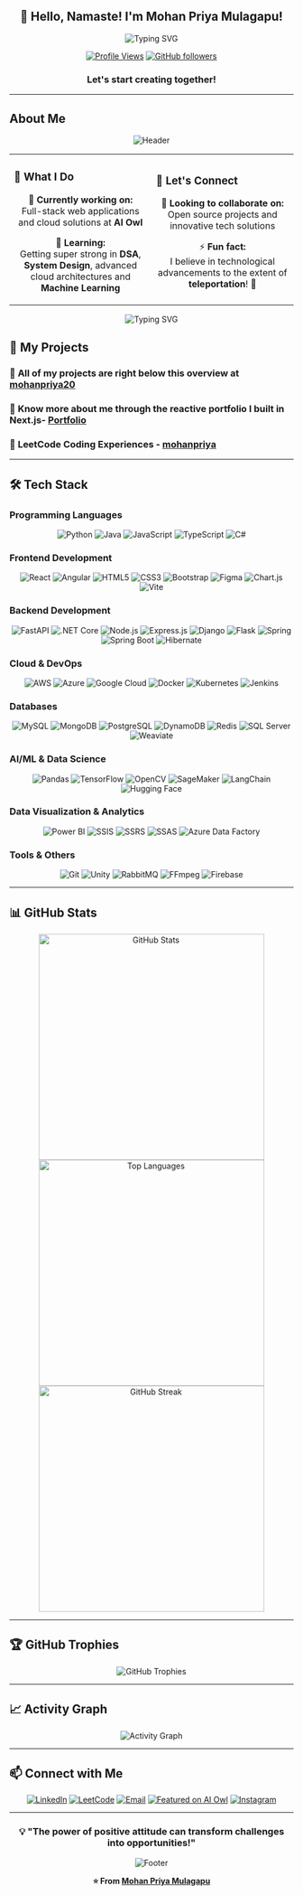 <div align="center">

## 👋 Hello, Namaste! I'm Mohan Priya Mulagapu!

<img src="https://readme-typing-svg.herokuapp.com?font=Fira+Code&pause=1000&color=2F81F7&center=true&vCenter=true&width=435&lines=Passionate+Software+Engineer;Full+Stack+Developer;Machine+Learning+Engineer;Problem+Solver;Tech+Enthusiast" alt="Typing SVG" />

[![Profile Views](https://komarev.com/ghpvc/?username=mohanpriya20&label=Profile%20views&color=0e75b6&style=flat)](https://github.com/mohanpriya20)
[![GitHub followers](https://img.shields.io/github/followers/mohanpriya20?label=Follow&style=social)](https://github.com/mohanpriya20)


### Let's start creating together!

</div>

---

## About Me

<div align="center">

<img src="https://capsule-render.vercel.app/api?type=waving&color=gradient&height=100&section=header" alt="Header" />

</div>

<table align="center">
<tr>
<td width="50%">

### 🎯 **What I Do**
<div align="center">

🔭 **Currently working on:**  
Full-stack web applications and cloud solutions at **AI Owl**

🌱 **Learning:**  
Getting super strong in **DSA**, **System Design**, advanced cloud architectures and **Machine Learning**

</div>

</td>
<td width="50%">

### 🤝 **Let's Connect**
<div align="center">

👯 **Looking to collaborate on:**  
Open source projects and innovative tech solutions

⚡ **Fun fact:**  
I believe in technological advancements to the extent of **teleportation**! 🚀

</div>

</td>
</tr>
</table>

<div align="center">

<img src="https://readme-typing-svg.herokuapp.com?font=Fira+Code&pause=1000&color=2F81F7&center=true&vCenter=true&width=500&lines=Building+the+Future+with+Code;Turning+Ideas+into+Reality;Always+Learning+Always+Growing" alt="Typing SVG" />

</div>


## 🎯 My Projects

<div align="left">

### 🔗 **All of my projects are right below this overview at [mohanpriya20](https://github.com/mohanpriya20)**

### 📝 **Know more about me through the reactive portfolio I built in Next.js- [Portfolio](https://mohan-priya-portfolio.vercel.app/)**

### 📄 **LeetCode Coding Experiences - [mohanpriya](https://leetcode.com/u/mohanpriya/)**

</div>

---

## 🛠️ Tech Stack

### Programming Languages
<div align="center">
  
![Python](https://img.shields.io/badge/Python-3776AB?style=for-the-badge&logo=python&logoColor=white)
![Java](https://img.shields.io/badge/Java-ED8B00?style=for-the-badge&logo=openjdk&logoColor=white)
![JavaScript](https://img.shields.io/badge/JavaScript-F7DF1E?style=for-the-badge&logo=javascript&logoColor=black)
![TypeScript](https://img.shields.io/badge/TypeScript-007ACC?style=for-the-badge&logo=typescript&logoColor=white)
![C#](https://img.shields.io/badge/C%23-239120?style=for-the-badge&logo=c-sharp&logoColor=white)

</div>

### Frontend Development
<div align="center">

![React](https://img.shields.io/badge/React-20232A?style=for-the-badge&logo=react&logoColor=61DAFB)
![Angular](https://img.shields.io/badge/Angular-DD0031?style=for-the-badge&logo=angular&logoColor=white)
![HTML5](https://img.shields.io/badge/HTML5-E34F26?style=for-the-badge&logo=html5&logoColor=white)
![CSS3](https://img.shields.io/badge/CSS3-1572B6?style=for-the-badge&logo=css3&logoColor=white)
![Bootstrap](https://img.shields.io/badge/Bootstrap-563D7C?style=for-the-badge&logo=bootstrap&logoColor=white)
![Figma](https://img.shields.io/badge/Figma-F24E1E?style=for-the-badge&logo=figma&logoColor=white)
![Chart.js](https://img.shields.io/badge/Chart.js-FF6384?style=for-the-badge&logo=chartdotjs&logoColor=white)
![Vite](https://img.shields.io/badge/Vite-646CFF?style=for-the-badge&logo=vite&logoColor=white)
</div>

### Backend Development
<div align="center">

![FastAPI](https://img.shields.io/badge/FastAPI-009688?style=for-the-badge&logo=fastapi&logoColor=white)
![.NET Core](https://img.shields.io/badge/.NET-5C2D91?style=for-the-badge&logo=.net&logoColor=white)
![Node.js](https://img.shields.io/badge/Node.js-43853D?style=for-the-badge&logo=node.js&logoColor=white)
![Express.js](https://img.shields.io/badge/Express.js-404D59?style=for-the-badge)
![Django](https://img.shields.io/badge/Django-092E20?style=for-the-badge&logo=django&logoColor=white)
![Flask](https://img.shields.io/badge/Flask-000000?style=for-the-badge&logo=flask&logoColor=white)
![Spring](https://img.shields.io/badge/Spring-6DB33F?style=for-the-badge&logo=spring&logoColor=white)
![Spring Boot](https://img.shields.io/badge/Spring_Boot-6DB33F?style=for-the-badge&logo=spring-boot&logoColor=white)
![Hibernate](https://img.shields.io/badge/Hibernate-59666C?style=for-the-badge&logo=hibernate&logoColor=white)

</div>

### Cloud & DevOps
<div align="center">

![AWS](https://img.shields.io/badge/Amazon_AWS-232F3E?style=for-the-badge&logo=amazon-aws&logoColor=white)
![Azure](https://img.shields.io/badge/Microsoft_Azure-0089D6?style=for-the-badge&logo=microsoft-azure&logoColor=white)
![Google Cloud](https://img.shields.io/badge/Google_Cloud-4285F4?style=for-the-badge&logo=google-cloud&logoColor=white)
![Docker](https://img.shields.io/badge/Docker-2496ED?style=for-the-badge&logo=docker&logoColor=white)
![Kubernetes](https://img.shields.io/badge/kubernetes-326ce5.svg?style=for-the-badge&logo=kubernetes&logoColor=white)
![Jenkins](https://img.shields.io/badge/Jenkins-D24939?style=for-the-badge&logo=Jenkins&logoColor=white)

</div>

### Databases
<div align="center">

![MySQL](https://img.shields.io/badge/MySQL-00000F?style=for-the-badge&logo=mysql&logoColor=white)
![MongoDB](https://img.shields.io/badge/MongoDB-4EA94B?style=for-the-badge&logo=mongodb&logoColor=white)
![PostgreSQL](https://img.shields.io/badge/PostgreSQL-316192?style=for-the-badge&logo=postgresql&logoColor=white)
![DynamoDB](https://img.shields.io/badge/Amazon_DynamoDB-4053D6?style=for-the-badge&logo=amazon-dynamodb&logoColor=white)
![Redis](https://img.shields.io/badge/Redis-DC382D?style=for-the-badge&logo=redis&logoColor=white)
![SQL Server](https://img.shields.io/badge/Microsoft_SQL_Server-CC2927?style=for-the-badge&logo=microsoft-sql-server&logoColor=white)
![Weaviate](https://img.shields.io/badge/Weaviate-00B4D8?style=for-the-badge&logo=weaviate&logoColor=white)

</div>

### AI/ML & Data Science
<div align="center">

![Pandas](https://img.shields.io/badge/Pandas-2C2D72?style=for-the-badge&logo=pandas&logoColor=white)
![TensorFlow](https://img.shields.io/badge/TensorFlow-FF6F00?style=for-the-badge&logo=tensorflow&logoColor=white)
![OpenCV](https://img.shields.io/badge/OpenCV-27338e?style=for-the-badge&logo=opencv&logoColor=white)
![SageMaker](https://img.shields.io/badge/Amazon_SageMaker-FF9900?style=for-the-badge&logo=amazon-aws&logoColor=white)
![LangChain](https://img.shields.io/badge/LangChain-1C3C3C?style=for-the-badge&logo=langchain&logoColor=white)
![Hugging Face](https://img.shields.io/badge/Hugging%20Face-FF6B6B?style=for-the-badge&logo=huggingface&logoColor=white)

</div>

### Data Visualization & Analytics
<div align="center">

![Power BI](https://img.shields.io/badge/Power_BI-F2C811?style=for-the-badge&logo=powerbi&logoColor=white)
![SSIS](https://img.shields.io/badge/SSIS-CC2927?style=for-the-badge&logo=microsoft-sql-server&logoColor=white)
![SSRS](https://img.shields.io/badge/SSRS-CC2927?style=for-the-badge&logo=microsoft-sql-server&logoColor=white)
![SSAS](https://img.shields.io/badge/SSAS-CC2927?style=for-the-badge&logo=microsoft-sql-server&logoColor=white)
![Azure Data Factory](https://img.shields.io/badge/Azure_Data_Factory-0089D6?style=for-the-badge&logo=microsoft-azure&logoColor=white)

</div>

### Tools & Others
<div align="center">

![Git](https://img.shields.io/badge/Git-F05032?style=for-the-badge&logo=git&logoColor=white)
![Unity](https://img.shields.io/badge/Unity-000000?style=for-the-badge&logo=unity&logoColor=white)
![RabbitMQ](https://img.shields.io/badge/RabbitMQ-FF6600?style=for-the-badge&logo=rabbitmq&logoColor=white)
![FFmpeg](https://img.shields.io/badge/FFmpeg-007808?style=for-the-badge&logo=ffmpeg&logoColor=white)
![Firebase](https://img.shields.io/badge/Firebase-FFCA28?style=for-the-badge&logo=firebase&logoColor=white)

</div>

---

## 📊 GitHub Stats

<div align="center">

<img src="https://github-readme-stats.vercel.app/api?username=mohanpriya20&show_icons=true&theme=tokyonight&hide_border=true&count_private=true" alt="GitHub Stats" width="400"/>

<img src="https://github-readme-stats.vercel.app/api/top-langs/?username=mohanpriya20&layout=compact&theme=tokyonight&hide_border=true" alt="Top Languages" width="400"/>

</div>

<div align="center">

<img src="https://github-readme-streak-stats.herokuapp.com/?user=mohanpriya20&theme=tokyonight&hide_border=true" alt="GitHub Streak" width="400"/>

</div>

---

## 🏆 GitHub Trophies

<div align="center">

<img src="https://github-profile-trophy.vercel.app/?username=mohanpriya20&theme=tokyonight&no-frame=true&no-bg=true&margin-w=4" alt="GitHub Trophies" />

</div>

---

## 📈 Activity Graph

<div align="center">

<img src="https://github-readme-activity-graph.vercel.app/graph?username=mohanpriya20&theme=tokyonight&hide_border=true" alt="Activity Graph" />

</div>

---

## 📫 Connect with Me

<div align="center">

[![LinkedIn](https://img.shields.io/badge/LinkedIn-0077B5?style=for-the-badge&logo=linkedin&logoColor=white)](https://www.linkedin.com/in/mohan-priya-mulagapu/)
[![LeetCode](https://img.shields.io/badge/LeetCode-000000?style=for-the-badge&logo=leetcode&logoColor=white)](https://leetcode.com/u/mohanpriya/)
[![Email](https://img.shields.io/badge/Email-D14836?style=for-the-badge&logo=gmail&logoColor=white)](mohanpriyamulagapu@gmail.com)
[![Featured on AI Owl](https://img.shields.io/badge/Featured%20on-AI%20Owl-FF6B35?style=for-the-badge&logo=star&logoColor=white)](https://www.aiowl.org/mohan-priya-mulagapu/)
[![Instagram](https://img.shields.io/badge/Instagram-E4405F?style=for-the-badge&logo=instagram&logoColor=white)](https://www.instagram.com/mohanpriya5027/)

</div>

---

<div align="center">

### 💡 **"The power of positive attitude can transform challenges into opportunities!"**

<img src="https://capsule-render.vercel.app/api?type=waving&color=gradient&height=100&section=footer" alt="Footer" />

**⭐ From [Mohan Priya Mulagapu](https://github.com/mohanpriya20)**

</div>